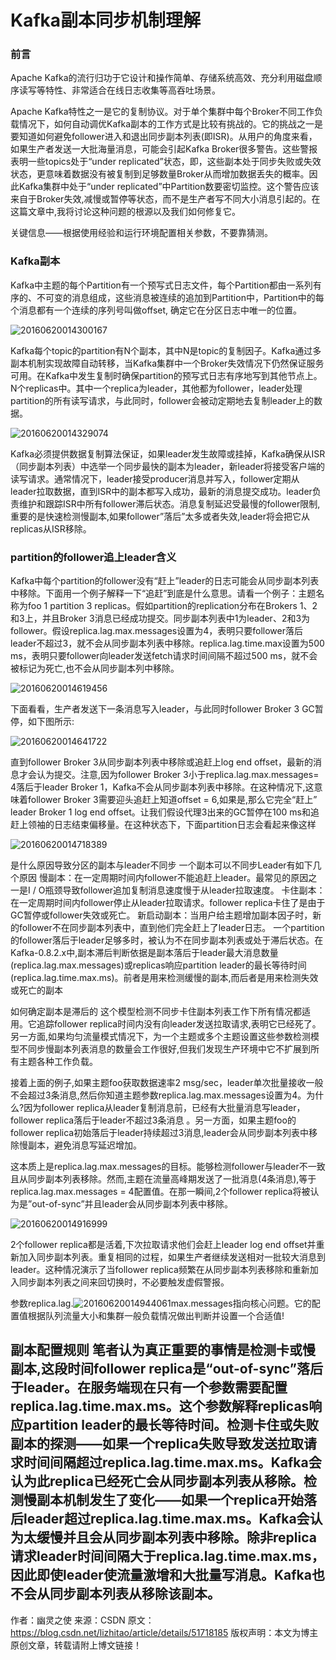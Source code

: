# Kafka副本同步机制理解



### 前言

Apache Kafka的流行归功于它设计和操作简单、存储系统高效、充分利用磁盘顺序读写等特性、非常适合在线日志收集等高吞吐场景。

Apache Kafka特性之一是它的复制协议。对于单个集群中每个Broker不同工作负载情况下，如何自动调优Kafka副本的工作方式是比较有挑战的。它的挑战之一是要知道如何避免follower进入和退出同步副本列表(即ISR)。从用户的角度来看，如果生产者发送一大批海量消息，可能会引起Kafka Broker很多警告。这些警报表明一些topics处于“under replicated”状态，即，这些副本处于同步失败或失效状态，更意味着数据没有被复制到足够数量Broker从而增加数据丢失的概率。因此Kafka集群中处于“under replicated”中Partition数要密切监控。这个警告应该来自于Broker失效,减慢或暂停等状态，而不是生产者写不同大小消息引起的。在这篇文章中,我将讨论这种问题的根源以及我们如何修复它。

关键信息——根据使用经验和运行环境配置相关参数，不要靠猜测。

### Kafka副本

Kafka中主题的每个Partition有一个预写式日志文件，每个Partition都由一系列有序的、不可变的消息组成，这些消息被连续的追加到Partition中，Partition中的每个消息都有一个连续的序列号叫做offset, 确定它在分区日志中唯一的位置。 

![20160620014300167](assets/20160620014300167.png)

Kafka每个topic的partition有N个副本，其中N是topic的复制因子。Kafka通过多副本机制实现故障自动转移，当Kafka集群中一个Broker失效情况下仍然保证服务可用。在Kafka中发生复制时确保partition的预写式日志有序地写到其他节点上。N个replicas中。其中一个replica为leader，其他都为follower，leader处理partition的所有读写请求，与此同时，follower会被动定期地去复制leader上的数据。 

![20160620014329074](assets/20160620014329074.png)

Kafka必须提供数据复制算法保证，如果leader发生故障或挂掉，Kafka确保从ISR（同步副本列表）中选举一个同步最快的副本为leader，新leader将接受客户端的读写请求。通常情况下，leader接受producer消息并写入，follower定期从leader拉取数据，直到ISR中的副本都写入成功，最新的消息提交成功。leader负责维护和跟踪ISR中所有follower滞后状态。消息复制延迟受最慢的follower限制,重要的是快速检测慢副本,如果follower”落后”太多或者失效,leader将会把它从replicas从ISR移除。

### partition的follower追上leader含义

Kafka中每个partition的follower没有“赶上”leader的日志可能会从同步副本列表中移除。下面用一个例子解释一下“追赶”到底是什么意思。请看一个例子：主题名称为foo  1 partition 3 replicas。假如partition的replication分布在Brokers 1、2和3上，并且Broker 3消息已经成功提交。同步副本列表中1为leader、2和3为follower。假设replica.lag.max.messages设置为4，表明只要follower落后leader不超过3，就不会从同步副本列表中移除。replica.lag.time.max设置为500 ms，表明只要follower向leader发送fetch请求时间间隔不超过500 ms，就不会被标记为死亡,也不会从同步副本列中移除。

 ![20160620014619456](assets/20160620014619456.png)

下面看看，生产者发送下一条消息写入leader，与此同时follower Broker 3 GC暂停，如下图所示: 

![20160620014641722](assets/20160620014641722-1559790293427.png)

直到follower Broker 3从同步副本列表中移除或追赶上log end offset，最新的消息才会认为提交。注意,因为follower Broker 3小于replica.lag.max.messages= 4落后于leader Broker 1，Kafka不会从同步副本列表中移除。在这种情况下,这意味着follower Broker 3需要迎头追赶上知道offset = 6,如果是,那么它完全“赶上” leader Broker 1 log end offset。让我们假设代理3出来的GC暂停在100 ms和追赶上领袖的日志结束偏移量。在这种状态下，下面partition日志会看起来像这样 

![20160620014718389](assets/20160620014718389.png)

是什么原因导致分区的副本与leader不同步
一个副本可以不同步Leader有如下几个原因
慢副本：在一定周期时间内follower不能追赶上leader。最常见的原因之一是I / O瓶颈导致follower追加复制消息速度慢于从leader拉取速度。
卡住副本：在一定周期时间内follower停止从leader拉取请求。follower replica卡住了是由于GC暂停或follower失效或死亡。
新启动副本：当用户给主题增加副本因子时，新的follower不在同步副本列表中，直到他们完全赶上了leader日志。
一个partition的follower落后于leader足够多时，被认为不在同步副本列表或处于滞后状态。在Kafka-0.8.2.x中,副本滞后判断依据是副本落后于leader最大消息数量(replica.lag.max.messages)或replicas响应partition leader的最长等待时间(replica.lag.time.max.ms)。前者是用来检测缓慢的副本,而后者是用来检测失效或死亡的副本

如何确定副本是滞后的
这个模型检测不同步卡住副本列表工作下所有情况都适用。它追踪follower replica时间内没有向leader发送拉取请求,表明它已经死了。另一方面,如果均匀流量模式情况下，为一个主题或多个主题设置这些参数检测模型不同步慢副本列表消息的数量会工作很好,但我们发现生产环境中它不扩展到所有主题各种工作负载。

接着上面的例子,如果主题foo获取数据速率2 msg/sec，leader单次批量接收一般不会超过3条消息,然后你知道主题参数replica.lag.max.messages设置为4。为什么?因为follower replica从leader复制消息前，已经有大批量消息写leader，follower replica落后于leader不超过3条消息 。另一方面，如果主题foo的follower replica初始落后于leader持续超过3消息,leader会从同步副本列表中移除慢副本，避免消息写延迟增加。

这本质上是replica.lag.max.messages的目标。能够检测follower与leader不一致且从同步副本列表移除。然而,主题在流量高峰期发送了一批消息(4条消息),等于replica.lag.max.messages = 4配置值。在那一瞬间,2个follower replica将被认为是”out-of-sync”并且leader会从同步副本列表中移除。 

![20160620014916999](assets/20160620014916999.png)

2个follower replica都是活着,下次拉取请求他们会赶上leader log end offset并重新加入同步副本列表。重复相同的过程，如果生产者继续发送相对一批较大消息到leader。这种情况演示了当follower replica频繁在从同步副本列表移除和重新加入同步副本列表之间来回切换时，不必要触发虚假警报。 



参数replica.lag.![20160620014944061](assets/20160620014944061.png)max.messages指向核心问题。它的配置值根据队列流量大小和集群一般负载情况做出判断并设置一个合适值!

副本配置规则
笔者认为真正重要的事情是检测卡或慢副本,这段时间follower replica是“out-of-sync”落后于leader。在服务端现在只有一个参数需要配置replica.lag.time.max.ms。这个参数解释replicas响应partition leader的最长等待时间。检测卡住或失败副本的探测——如果一个replica失败导致发送拉取请求时间间隔超过replica.lag.time.max.ms。Kafka会认为此replica已经死亡会从同步副本列表从移除。检测慢副本机制发生了变化——如果一个replica开始落后leader超过replica.lag.time.max.ms。Kafka会认为太缓慢并且会从同步副本列表中移除。除非replica请求leader时间间隔大于replica.lag.time.max.ms，因此即使leader使流量激增和大批量写消息。Kafka也不会从同步副本列表从移除该副本。
--------------------- 
作者：幽灵之使 
来源：CSDN 
原文：https://blog.csdn.net/lizhitao/article/details/51718185 
版权声明：本文为博主原创文章，转载请附上博文链接！